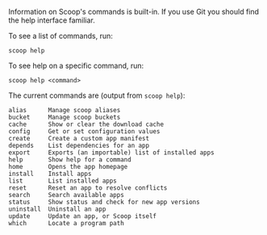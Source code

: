 Information on Scoop's commands is built-in. If you use Git you should find the help interface familiar.

To see a list of commands, run:

    scoop help

To see help on a specific command, run:

    scoop help <command>

The current commands are (output from `scoop help`):

```
alias      Manage scoop aliases
bucket     Manage scoop buckets
cache      Show or clear the download cache
config     Get or set configuration values
create     Create a custom app manifest
depends    List dependencies for an app
export     Exports (an importable) list of installed apps
help       Show help for a command
home       Opens the app homepage
install    Install apps
list       List installed apps
reset      Reset an app to resolve conflicts
search     Search available apps
status     Show status and check for new app versions
uninstall  Uninstall an app
update     Update an app, or Scoop itself
which      Locate a program path
```